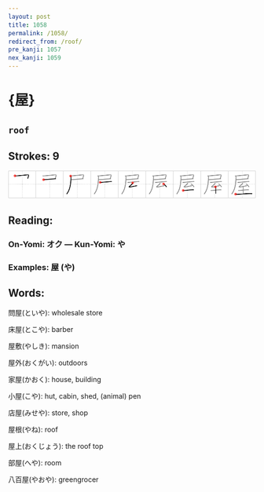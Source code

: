 ```yaml
---
layout: post
title: 1058
permalink: /1058/
redirect_from: /roof/
pre_kanji: 1057
nex_kanji: 1059
---
```


# {屋}

## `roof`

## Strokes: 9

<div class="stroke"><img src="../images/E5B18B.png" /></div>

## Reading:

### On-Yomi: オク &mdash; Kun-Yomi: や

### Examples: 屋 (や)

## Words:

問屋(といや): wholesale store

床屋(とこや): barber

屋敷(やしき): mansion

屋外(おくがい): outdoors

家屋(かおく): house, building

小屋(こや): hut, cabin, shed, (animal) pen

店屋(みせや): store, shop

屋根(やね): roof

屋上(おくじょう): the roof top

部屋(へや): room

八百屋(やおや): greengrocer
